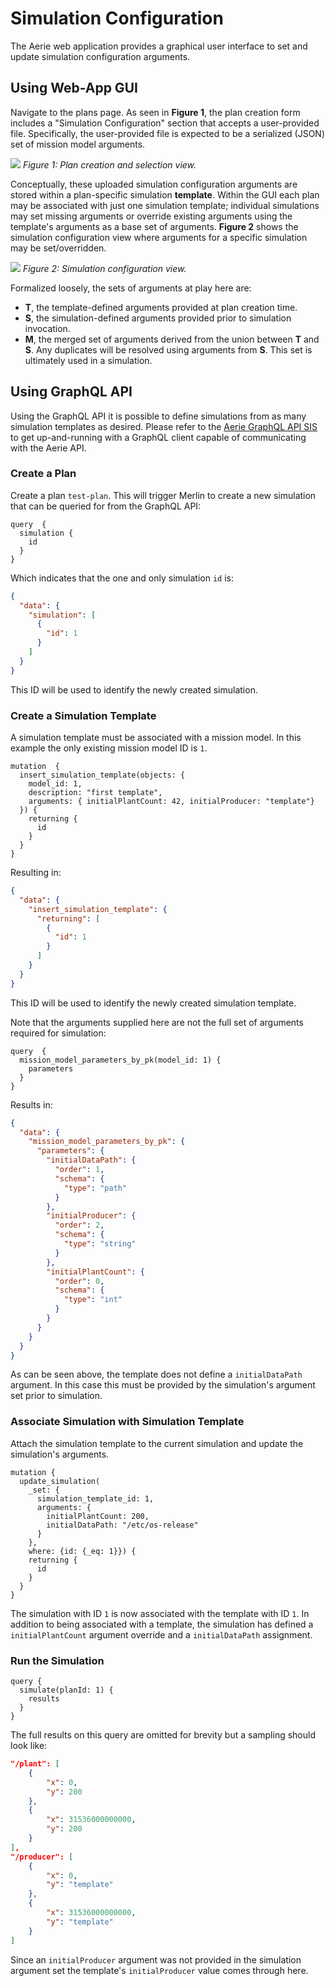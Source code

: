 # Simulation Configuration

The Aerie web application provides a graphical user interface to set and update simulation configuration arguments.

## Using Web-App GUI

Navigate to the plans page. As seen in **Figure 1**, the plan creation form includes a "Simulation Configuration" section that accepts a user-provided file. Specifically, the user-provided file is expected to be a serialized (JSON) set of mission model arguments.

![](images/sim-config-plans.png)
*Figure 1: Plan creation and selection view.*

Conceptually, these uploaded simulation configuration arguments are stored within a plan-specific simulation **template**.
Within the GUI each plan may be associated with just one simulation template;
individual simulations may set missing arguments or override existing arguments using the template's arguments as a base set of arguments.
**Figure 2** shows the simulation configuration view where arguments for a specific simulation may be set/overridden.

![](images/sim-config-args.png)
*Figure 2: Simulation configuration view.*

Formalized loosely, the sets of arguments at play here are:
- **T**, the template-defined arguments provided at plan creation time.
- **S**, the simulation-defined arguments provided prior to simulation invocation.
- **M**, the merged set of arguments derived from the union between **T** and **S**. Any duplicates will be resolved using arguments from **S**. This set is ultimately used in a simulation.

## Using GraphQL API

Using the GraphQL API it is possible to define simulations from as many simulation templates as desired.
Please refer to the [Aerie GraphQL API SIS](https://github.com/NASA-AMMOS/aerie/wiki/Aerie-GraphQL-API-Software-Interface-Specification)
to get up-and-running with a GraphQL client capable of communicating with the Aerie API.

### Create a Plan

Create a plan `test-plan`. This will trigger Merlin to create a new simulation that can be queried for from the GraphQL API:
```
query  {
  simulation { 
    id
  }
}
```
Which indicates that the one and only simulation `id` is:
```json
{
  "data": {
    "simulation": [
      {
        "id": 1
      }
    ]
  }
}
```
This ID will be used to identify the newly created simulation.

### Create a Simulation Template

A simulation template must be associated with a mission model. In this example the only existing mission model ID is `1`.
```
mutation  {
  insert_simulation_template(objects: {
    model_id: 1,
    description: "first template",
    arguments: { initialPlantCount: 42, initialProducer: "template"}
  }) {
    returning {
      id
    }
  }
}
```
Resulting in:
```json
{
  "data": {
    "insert_simulation_template": {
      "returning": [
        {
          "id": 1
        }
      ]
    }
  }
}
```
This ID will be used to identify the newly created simulation template.

Note that the arguments supplied here are not the full set of arguments required for simulation:
```
query  {
  mission_model_parameters_by_pk(model_id: 1) { 
    parameters
  }
}
```
Results in:
```json
{
  "data": {
    "mission_model_parameters_by_pk": {
      "parameters": {
        "initialDataPath": {
          "order": 1,
          "schema": {
            "type": "path"
          }
        },
        "initialProducer": {
          "order": 2,
          "schema": {
            "type": "string"
          }
        },
        "initialPlantCount": {
          "order": 0,
          "schema": {
            "type": "int"
          }
        }
      }
    }
  }
}
```
As can be seen above, the template does not define a `initialDataPath` argument.
In this case this must be provided by the simulation's argument set prior to simulation.

### Associate Simulation with Simulation Template

Attach the simulation template to the current simulation and update the simulation's arguments.
```
mutation {
  update_simulation(
    _set: {
      simulation_template_id: 1,
      arguments: {
        initialPlantCount: 200,
        initialDataPath: "/etc/os-release"
      }
    },
    where: {id: {_eq: 1}}) {
    returning {
      id
    }
  }
}
```
The simulation with ID `1` is now associated with the template with ID `1`.
In addition to being associated with a template, the simulation has defined a `initialPlantCount` argument override and a `initialDataPath` assignment.

### Run the Simulation

```
query {
  simulate(planId: 1) {
    results
  }
}
```
The full results on this query are omitted for brevity but a sampling should look like:
```json
"/plant": [
    {
        "x": 0,
        "y": 200
    },
    {
        "x": 31536000000000,
        "y": 200
    }
],
"/producer": [
    {
        "x": 0,
        "y": "template"
    },
    {
        "x": 31536000000000,
        "y": "template"
    }
]
```
Since an `initialProducer` argument was not provided in the simulation argument set the template's `initialProducer` value comes through here.
